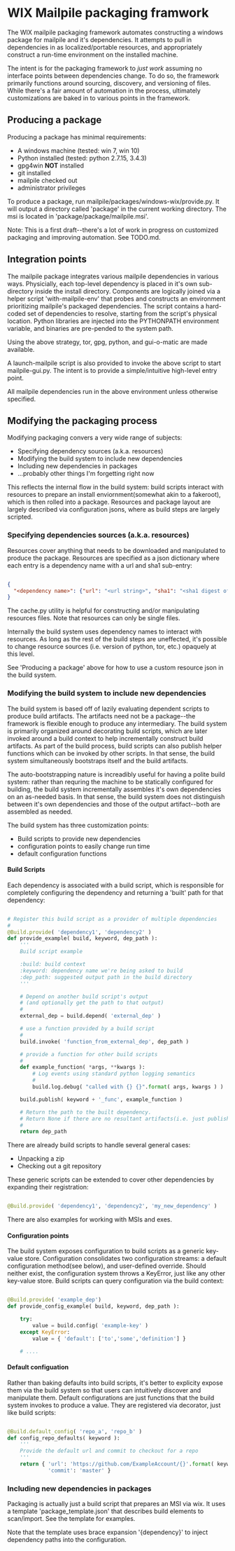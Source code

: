 # WIX Mailpile packaging framwork #

The WIX mailpile packaging framework automates constructing a windows package
for mailpile and it's dependencies. It attempts to pull in dependencies in as
localized/portable resources, and appropriately construct a run-time
environment on the installed machine.

The intent is for the packaging framework to *just work* assuming no interface
points between dependencies change. To do so, the framework primarily functions
around sourcing, discovery, and versioning of files. While there's a fair
amount of automation in the process, ultimately customizations are baked in to
various points in the framework.

## Producing a package ##

Producing a package has minimal requirements:

  - A windows machine (tested: win 7, win 10)
  - Python installed (tested: python 2.7.15, 3.4.3)
  - gpg4win **NOT** installed
  - git installed
  - mailpile checked out
  - administrator privileges

To produce a package, run mailpile/packages/windows-wix/provide.py. It will
output a directory called 'package' in the current working directory. The
msi is located in 'package/package/mailpile.msi'.

Note: This is a first draft--there's a lot of work in progress on customized
packaging and improving automation. See TODO.md.

## Integration points ##

The mailpile package integrates various mailpile dependencies in various ways.
Physicially, each top-level dependency is placed in it's own sub-directory
inside the install directory. Components are logically joined via a helper
script 'with-mailpile-env' that probes and constructs an environment
prioritizing mailpile's packaged dependencies. The script contains a hard-coded
set of dependencies to resolve, starting from the script's physical location.
Python libraries are injected into the PYTHONPATH environment variable, and
binaries are pre-pended to the system path.

Using the above strategy, tor, gpg, python, and gui-o-matic are made available.

A launch-mailpile script is also provided to invoke the above script to start
mailpile-gui.py. The intent is to provide a simple/intuitive high-level entry
point.

All mailpile dependencies run in the above environment unless otherwise specified.

## Modifying the packaging process ##

Modifying packaging convers a very wide range of subjects:

  - Specifying dependency sources (a.k.a. resources)
  - Modifying the build system to include new dependencies
  - Including new dependencies in packages
  - ...probably other things I'm forgetting right now

This reflects the internal flow in the build system: build scripts interact
with resources to prepare an install enviornment(somewhat akin to a fakeroot),
which is then rolled into a package. Resources and package layout are largely
described via configuration jsons, where as build steps are largely scripted.

### Specifying dependencies sources (a.k.a. resources) ###

Resources cover anything that needs to be downloaded and manipulated to produce
the package. Resources are specified as a json dictionary where each entry is
a dependency name with a url and sha1 sub-entry:

```json

{
  "<dependency name>": {"url": "<url string>", "sha1": "<sha1 digest of file>"}
}

```

The cache.py utility is helpful for constructing and/or manipulating resources
files. Note that resources can only be single files.

Internally the build system uses dependency names to interact with resources.
As long as the rest of the build steps are uneffected, it's possible to change
resource sources (i.e. version of python, tor, etc.) opaquely at this level.

See 'Producing a package' above for how to use a custom resource json in the
build system.

### Modifying the build system to include new dependencies ###

The build system is based off of lazily evaluating dependent scripts to produce
build artifacts. The artifacts need not be a package--the framework is flexible
enough to produce any intermediary. The build system is primarily organized
around decorating build scripts, which are later invoked around a build
context to help incrementally construct build artifacts. As part of the
build process, build scripts can also publish helper functions which can be
invoked by other scripts. In that sense, the build system simultaneously 
bootstraps itself and the build artifacts.

The auto-bootstrapping nature is increadibly useful for having a polite build
system: rather than requring the machine to be statically configured for
building, the build system incrementally assembles it's own dependencies on an
as-needed basis. In that sense, the build system does not distinguish between
it's own dependencies and those of the output artifact--both are assembled as
needed.

The build system has three customization points:

  - Build scripts to provide new dependencies
  - configuration points to easily change run time
  - default configuration functions

#### Build Scripts ####

Each dependency is associated with a build script, which is responsible for
completely configuring the dependency and returning a 'built' path for that
dependency:

```python

# Register this build script as a provider of multiple dependencies
#
@Build.provide( 'dependency1', 'dependency2' )
def provide_example( build, keyword, dep_path ):
    '''
    Build script example

    :build: build context
    :keyword: dependency name we're being asked to build
    :dep_path: suggested output path in the build directory
    '''

    # Depend on another build script's output
    # (and optionally get the path to that output)
    #
    external_dep = build.depend( 'external_dep' )

    # use a function provided by a build script
    #
    build.invoke( 'function_from_external_dep', dep_path )

    # provide a function for other build scripts
    #
    def example_function( *args, **kwargs ):
        # Log events using standard python logging semantics
        #
        build.log.debug( "called with {} {}".format( args, kwargs ) )

    build.publish( keyword + '_func', example_function ) 

    # Return the path to the built dependency.
    # Return None if there are no resultant artifacts(i.e. just publishing)
    #
    return dep_path
```

There are already build scripts to handle several general cases:

  - Unpacking a zip
  - Checking out a git repository

These generic scripts can be extended to cover other dependencies by expanding
their registration:

```python

@Build.provide( 'dependency1', 'dependency2', 'my_new_dependency' )

```

There are also examples for working with MSIs and exes.

#### Configuration points ####

The build system exposes configuration to build scripts as a generic key-value
store. Configuration consolidates two configuration streams: a default
configuration method(see below), and user-defined override. Should neither
exist, the configuration system throws a KeyError, just like any other
key-value store. Build scripts can query configuration via the build context:

```python

@Build.provide( 'example_dep')
def provide_config_example( build, keyword, dep_path ):

    try:
        value = build.config( 'example-key' )
    except KeyError:
        value = { 'default': ['to','some','definition'] }

    # ....

```

#### Default configuation ####

Rather than baking defaults into build scripts, it's better to explicity expose
them via the build system so that users can intuitively discover and manipulate
them. Default configurations are just functions that the build system invokes
to produce a value. They are registered via decorator, just like build scripts:

```python

@Build.default_config( 'repo_a', 'repo_b' )
def config_repo_defaults( keyword ):
    '''
    Provide the default url and commit to checkout for a repo
    '''
    return { 'url': 'https://github.com/ExampleAccount/{}'.format( keyword ),
             'commit': 'master' }


```


### Including new dependencies in packages ###

Packaging is actually just a build script that prepares an MSI via wix. It uses
a template 'package_template.json' that describes build elements to scan/import.
See the template for examples.

Note that the template uses brace expansion '{dependency}' to inject dependency
paths into the configuration.
